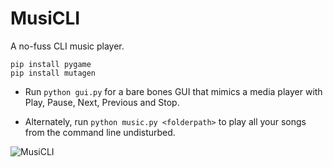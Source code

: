 # MusiCLI

A no-fuss CLI music player.

`pip install pygame`   
`pip install mutagen`

- Run `python gui.py` for a bare bones GUI that mimics a media player with Play, Pause, Next, Previous and Stop.

- Alternately, run `python music.py <folderpath>` to play all your songs from the command line undisturbed.

![MusiCLI]({{site.baseurl}}/MusiCLI.png)
